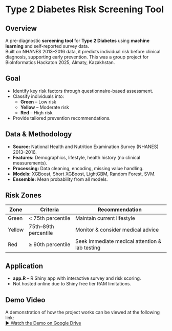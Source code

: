 # Type 2 Diabetes Risk Screening Tool

## Overview
A pre-diagnostic **screening tool** for **Type 2 Diabetes** using **machine learning** and self-reported survey data.  
Built on NHANES 2013–2016 data, it predicts individual risk before clinical diagnosis, supporting early prevention. This was a group project for BioInformatics Hackaton 2025, Almaty, Kazakhstan.

## Goal
- Identify key risk factors through questionnaire-based assessment.
- Classify individuals into:
  - **Green** – Low risk
  - **Yellow** – Moderate risk
  - **Red** – High risk
- Provide tailored prevention recommendations.

## Data & Methodology
- **Source:** National Health and Nutrition Examination Survey (NHANES) 2013–2016.
- **Features:** Demographics, lifestyle, health history (no clinical measurements).
- **Processing:** Data cleaning, encoding, missing value handling.
- **Models:** XGBoost, Short XGBoost, LightGBM, Random Forest, SVM.
- **Ensemble:** Mean probability from all models.

## Risk Zones
| Zone   | Criteria                      | Recommendation                                  |
|--------|--------------------------------|--------------------------------------------------|
| Green  | < 75th percentile              | Maintain current lifestyle                      |
| Yellow | 75th–89th percentile           | Monitor & consider medical advice               |
| Red    | ≥ 90th percentile              | Seek immediate medical attention & lab testing  |

## Application
- **app.R** – R Shiny app with interactive survey and risk scoring.
- Not hosted online due to Shiny free tier RAM limitations.
## Demo Video

A demonstration of how the project works can be viewed at the following link:  
[▶ Watch the Demo on Google Drive](https://drive.google.com/file/d/FILE_ID/view?usp=sharing)


